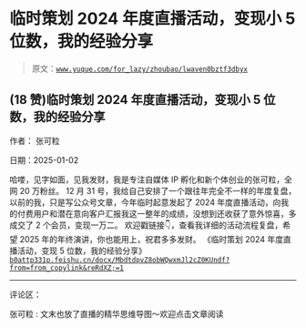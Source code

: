 # 临时策划 2024 年度直播活动，变现小 5 位数，我的经验分享

> 原文：[`www.yuque.com/for_lazy/zhoubao/lwaven0bztf3dbyx`](https://www.yuque.com/for_lazy/zhoubao/lwaven0bztf3dbyx)

## (18 赞)临时策划 2024 年度直播活动，变现小 5 位数，我的经验分享

作者： 张可粒

日期：2025-01-02

哈喽，见字如面，见我发财，我是专注自媒体 IP 孵化和新个体创业的张可粒，全网 20 万粉丝。
12 月 31 号，我给自己安排了一个跟往年完全不一样的年度复盘，以前的我，只是写公众号文章，今年临时起意发起了 2024 年度直播活动，向我的付费用户和潜在意向客户汇报我这一整年的成绩，没想到还收获了意外惊喜，多成交了 2 个会员，变现一万二。
欢迎戳链接👇，查看我详细的活动流程复盘，希望 2025 年的年终演讲，你也能用上，祝君多多发财。 《临时策划 2024 年度直播活动，变现 5 位数，我的经验分享》 [`b0attp331p.feishu.cn/docx/MbdtdpvZ8obWQwxmJl2cZ0KUndf?from=from_copylink&reRdXZ;=1`](https://b0attp331p.feishu.cn/docx/MbdtdpvZ8obWQwxmJl2cZ0KUndf?from=from_copylink&reRdXZ;=1)

* * *

评论区：

张可粒 : 文末也放了直播的精华思维导图～欢迎点击文章阅读